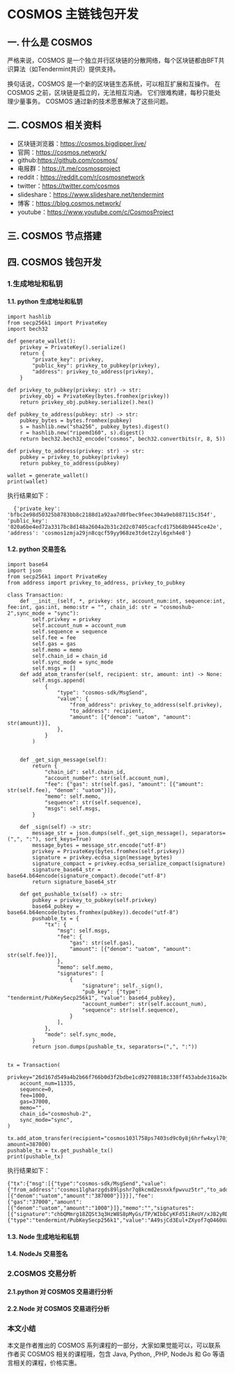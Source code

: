 # COSMOS 主链钱包开发

## 一. 什么是 COSMOS

严格来说，COSMOS 是一个独立并行区块链的分散网络，每个区块链都由BFT共识算法（如Tendermint共识）提供支持。

换句话说，COSMOS 是一个新的区块链生态系统，可以相互扩展和互操作。 在 COSMOS 之前，区块链是孤立的，无法相互沟通。 它们很难构建，每秒只能处理少量事务。 COSMOS 通过新的技术愿景解决了这些问题。

## 二. COSMOS 相关资料

* 区块链浏览器：https://cosmos.bigdipper.live/
* 官网：https://cosmos.network/
* github:https://github.com/cosmos/
* 电报群：https://t.me/cosmosproject
* reddit：https://reddit.com/r/cosmosnetwork
* twitter：https://twitter.com/cosmos
* slideshare：https://www.slideshare.net/tendermint
* 博客：https://blog.cosmos.network/
* youtube：https://www.youtube.com/c/CosmosProject

## 三. COSMOS 节点搭建

## 四. COSMOS 钱包开发

### 1.生成地址和私钥

#### 1.1. python 生成地址和私钥

    import hashlib
    from secp256k1 import PrivateKey
    import bech32

    def generate_wallet():
        privkey = PrivateKey().serialize()
        return {
            "private_key": privkey,
            "public_key": privkey_to_pubkey(privkey),
            "address": privkey_to_address(privkey),
        }

    def privkey_to_pubkey(privkey: str) -> str:
        privkey_obj = PrivateKey(bytes.fromhex(privkey))
        return privkey_obj.pubkey.serialize().hex()

    def pubkey_to_address(pubkey: str) -> str:
        pubkey_bytes = bytes.fromhex(pubkey)
        s = hashlib.new("sha256", pubkey_bytes).digest()
        r = hashlib.new("ripemd160", s).digest()
        return bech32.bech32_encode("cosmos", bech32.convertbits(r, 8, 5))

    def privkey_to_address(privkey: str) -> str:
        pubkey = privkey_to_pubkey(privkey)
        return pubkey_to_address(pubkey)

    wallet = generate_wallet()
    print(wallet)
    
执行结果如下：

      {'private_key': 'bfbc2e98d50325b8783bb8c2188d1a92aa7d0fbec9feec304a9eb887115c354f', 'public_key': '020a6be4ed72a3317bc8d148a2604a2b31c2d2c07405cacfcd175b68b9445ce42e', 'address': 'cosmos1zmja29jn8cqcf59yy968ze3tdet2zyl6gxh4e8'}


#### 1.2. python 交易签名

    import base64
    import json
    from secp256k1 import PrivateKey
    from address import privkey_to_address, privkey_to_pubkey

    class Transaction:
        def __init__(self, *, privkey: str, account_num:int, sequence:int, fee:int, gas:int, memo:str = "", chain_id: str = "cosmoshub-2",sync_mode = "sync"):
            self.privkey = privkey
            self.account_num = account_num
            self.sequence = sequence
            self.fee = fee
            self.gas = gas
            self.memo = memo
            self.chain_id = chain_id
            self.sync_mode = sync_mode
            self.msgs = []
        def add_atom_transfer(self, recipient: str, amount: int) -> None:
            self.msgs.append(
                {
                    "type": "cosmos-sdk/MsgSend",
                    "value": {
                        "from_address": privkey_to_address(self.privkey),
                        "to_address": recipient,
                        "amount": [{"denom": "uatom", "amount": str(amount)}],
                    },
                }
            )


        def _get_sign_message(self):
            return {
                "chain_id": self.chain_id,
                "account_number": str(self.account_num),
                "fee": {"gas": str(self.gas), "amount": [{"amount": str(self.fee), "denom": "uatom"}]},
                "memo": self.memo,
                "sequence": str(self.sequence),
                "msgs": self.msgs,
            }

        def _sign(self) -> str:
            message_str = json.dumps(self._get_sign_message(), separators=(",", ":"), sort_keys=True)
            message_bytes = message_str.encode("utf-8")
            privkey = PrivateKey(bytes.fromhex(self.privkey))
            signature = privkey.ecdsa_sign(message_bytes)
            signature_compact = privkey.ecdsa_serialize_compact(signature)
            signature_base64_str = base64.b64encode(signature_compact).decode("utf-8")
            return signature_base64_str

        def get_pushable_tx(self) -> str:
            pubkey = privkey_to_pubkey(self.privkey)
            base64_pubkey = base64.b64encode(bytes.fromhex(pubkey)).decode("utf-8")
            pushable_tx = {
                "tx": {
                    "msg": self.msgs,
                    "fee": {
                        "gas": str(self.gas),
                        "amount": [{"denom": "uatom", "amount": str(self.fee)}],
                    },
                    "memo": self.memo,
                    "signatures": [
                        {
                            "signature": self._sign(),
                            "pub_key": {"type": "tendermint/PubKeySecp256k1", "value": base64_pubkey},
                            "account_number": str(self.account_num),
                            "sequence": str(self.sequence),
                        }
                    ],
                },
                "mode": self.sync_mode,
            }
            return json.dumps(pushable_tx, separators=(",", ":"))


    tx = Transaction(
        privkey="26d167d549a4b2b66f766b0d3f2bdbe1cd92708818c338ff453abde316a2bd59",
        account_num=11335,
        sequence=0,
        fee=1000,
        gas=37000,
        memo="",
        chain_id="cosmoshub-2",
        sync_mode="sync",
    )

    tx.add_atom_transfer(recipient="cosmos103l758ps7403sd9c0y8j6hrfw4xyl70j4mmwkf", amount=387000)
    pushable_tx = tx.get_pushable_tx()
    print(pushable_tx)
    
执行结果如下：

    {"tx":{"msg":[{"type":"cosmos-sdk/MsgSend","value":{"from_address":"cosmos1lgharzgds89lpshr7q8kcmd2esnxkfpwvuz5tr","to_address":"cosmos103l758ps7403sd9c0y8j6hrfw4xyl70j4mmwkf","amount":[{"denom":"uatom","amount":"387000"}]}}],"fee":{"gas":"37000","amount":[{"denom":"uatom","amount":"1000"}]},"memo":"","signatures":[{"signature":"chbQMmrg18ZQSt3q3HzW8S8pMyGs/TP/WIbbCyKFd5IiReUY/xJB2yRDEtF92yYBjxEU02z9JNE7VCQmmxWdQw==","pub_key":{"type":"tendermint/PubKeySecp256k1","value":"A49sjCd3Eul+ZXyof7qO460UaO73otrmySHyTNSLW+Xn"},"account_number":"11335","sequence":"0"}]},"mode":"sync"}


#### 1.3. Node 生成地址和私钥

#### 1.4. NodeJs 交易签名

### 2.COSMOS 交易分析

#### 2.1.python 对 COSMOS 交易进行分析

#### 2.2.Node 对 COSMOS 交易进行分析

### 本文小结

本文是作者推出的 COSMOS 系列课程的一部分，大家如果觉能可以，可以联系作者买 COSMOS 相关的课程哦，包含 Java, Python, ,PHP, NodeJs 和 Go 等语言相关的课程，价格实惠。


